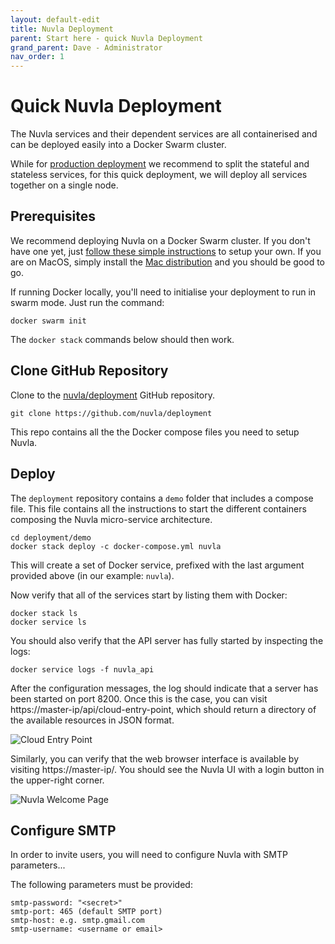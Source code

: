 ```yaml
---
layout: default-edit
title: Nuvla Deployment
parent: Start here - quick Nuvla Deployment
grand_parent: Dave - Administrator
nav_order: 1
---
```


Quick Nuvla Deployment
================

The Nuvla services and their dependent services are all containerised
and can be deployed easily into a Docker Swarm cluster.

While for [production deployment](nuvla-deployment-prod) we recommend to split the stateful and stateless services, for this quick deployment, we will deploy all services together on a single node.

## Prerequisites

We recommend deploying Nuvla on a Docker Swarm cluster. If you don't have one yet, just [follow these simple instructions](/docs/dave/prod/caas-deployment) to setup your own. If you are on MacOS, simply install the [Mac distribution](https://docs.docker.com/docker-for-mac/install/) and you should be good to go. 

If running Docker locally, you'll need to initialise your deployment to run in swarm mode. Just run the command:

    docker swarm init

The `docker stack` commands below should then work.

## Clone GitHub Repository

Clone to the [nuvla/deployment](https://github.com/nuvla/deployment) GitHub
repository.

    git clone https://github.com/nuvla/deployment

This repo contains all the the Docker compose files you need to setup Nuvla.

## Deploy

The `deployment` repository contains a `demo` folder that includes a compose file. This file contains all the instructions to start the different containers composing the Nuvla micro-service architecture.

    cd deployment/demo
    docker stack deploy -c docker-compose.yml nuvla

This will create a set of Docker service, prefixed with the last argument provided above (in our example: `nuvla`).

Now verify that all of the services start by listing them with Docker:

    docker stack ls
    docker service ls

You should also verify that the API server has fully started by
inspecting the logs:

    docker service logs -f nuvla_api

After the configuration messages, the log should indicate that a
server has been started on port 8200. Once this is the case, you can
visit https://master-ip/api/cloud-entry-point, which should return a
directory of the available resources in JSON format.

![Cloud Entry Point](/docs/assets/cloud-entry-point-json.png)

Similarly, you can verify that the web browser interface is available
by visiting https://master-ip/. You should see the Nuvla UI with a
login button in the upper-right corner.

![Nuvla Welcome Page](/docs/assets/welcome.png)

## Configure SMTP

In order to invite users, you will need to configure Nuvla with SMTP parameters...

The following parameters must be provided:

    smtp-password: "<secret>"
    smtp-port: 465 (default SMTP port)
    smtp-host: e.g. smtp.gmail.com
    smtp-username: <username or email>
